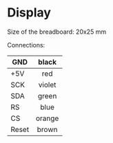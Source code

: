 # Display

Size of the breadboard: 20x25 mm

Connections:

| GND	| black   |
|-------| :---:   |
| +5V	| red     |
| SCK	| violet  |
| SDA	| green   |
| RS	| blue    |
| CS	| orange  |
| Reset	| brown   |


